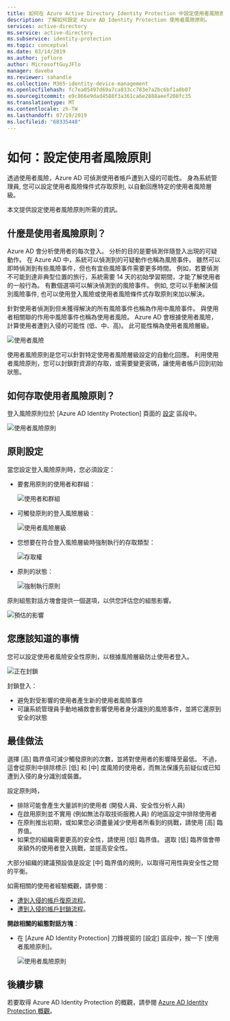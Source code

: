```yaml
---
title: 如何在 Azure Active Directory Identity Protection 中設定使用者風險原則 | Microsoft Docs
description: 了解如何設定 Azure AD Identity Protection 使用者風險原則。
services: active-directory
ms.service: active-directory
ms.subservice: identity-protection
ms.topic: conceptual
ms.date: 03/14/2019
ms.author: joflore
author: MicrosoftGuyJFlo
manager: daveba
ms.reviewer: sahandle
ms.collection: M365-identity-device-management
ms.openlocfilehash: fc7ea05497d69a7ca833cc783e7a2bc6bf1a8b07
ms.sourcegitcommit: e9c866e9dad4588f3a361ca6e2888aeef208fc35
ms.translationtype: MT
ms.contentlocale: zh-TW
ms.lasthandoff: 07/19/2019
ms.locfileid: "68335448"
---
```

# <a name="how-to-configure-the-user-risk-policy"></a>如何：設定使用者風險原則

透過使用者風險，Azure AD 可偵測使用者帳戶遭到入侵的可能性。 身為系統管理員, 您可以設定使用者風險條件式存取原則, 以自動回應特定的使用者風險層級。
 
本文提供設定使用者風險原則所需的資訊。

## <a name="what-is-a-user-risk-policy"></a>什麼是使用者風險原則？

Azure AD 會分析使用者的每次登入。 分析的目的是要偵測伴隨登入出現的可疑動作。 在 Azure AD 中，系統可以偵測到的可疑動作也稱為風險事件。 雖然可以即時偵測到有些風險事件，但也有宜些風險事件需要更多時間。 例如，若要偵測不可能到達非典型位置的旅行，系統需要 14 天的初始學習期間，才能了解使用者的一般行為。 有數個選項可以解決偵測到的風險事件。 例如, 您可以手動解決個別風險事件, 也可以使用登入風險或使用者風險條件式存取原則來加以解決。

針對使用者偵測到但未獲得解決的所有風險事件也稱為作用中風險事件。 與使用者相關聯的作用中風險事件也稱為使用者風險。 Azure AD 會根據使用者風險，計算使用者遭到入侵的可能性 (低、中、高)。 此可能性稱為使用者風險層級。

![使用者風險](./media/howto-user-risk-policy/1031.png)

使用者風險原則是您可以針對特定使用者風險層級設定的自動化回應。 利用使用者風險原則，您可以封鎖對資源的存取，或需要變更密碼，讓使用者帳戶回到初始狀態。

## <a name="how-do-i-access-the-user-risk-policy"></a>如何存取使用者風險原則？
   
登入風險原則位於 [Azure AD Identity Protection] 頁面的 [設定](https://portal.azure.com/#blade/Microsoft_AAD_ProtectionCenter/IdentitySecurityDashboardMenuBlade/SignInPolicy) 區段中。
   
![使用者風險原則](./media/howto-user-risk-policy/1014.png)

## <a name="policy-settings"></a>原則設定

當您設定登入風險原則時，您必須設定：

- 要套用原則的使用者和群組：

    ![使用者和群組](./media/howto-user-risk-policy/11.png)

- 可觸發原則的登入風險層級：

    ![使用者風險層級](./media/howto-user-risk-policy/12.png)

- 您想要在符合登入風險層級時強制執行的存取類型：  

    ![存取權](./media/howto-user-risk-policy/13.png)

- 原則的狀態：

    ![強制執行原則](./media/howto-user-risk-policy/14.png)

原則組態對話方塊會提供一個選項，以供您評估您的組態影響。

![預估的影響](./media/howto-user-risk-policy/15.png)

## <a name="what-you-should-know"></a>您應該知道的事情

您可以設定使用者風險安全性原則，以根據風險層級防止使用者登入。

![正在封鎖](./media/howto-user-risk-policy/16.png)

封鎖登入：

* 避免對受影響的使用者產生新的使用者風險事件
* 可讓系統管理員手動地補救會影響使用者身分識別的風險事件，並將它還原到安全的狀態

## <a name="best-practices"></a>最佳做法

選擇 [高]  臨界值可減少觸發原則的次數，並將對使用者的影響降至最低。
不過，這會從原則中排除標示 [低] 和 [中] 度風險的使用者，而無法保護先前疑似或已知遭到入侵的身分識別或裝置。

設定原則時，

* 排除可能會產生大量誤判的使用者 (開發人員、安全性分析人員)
* 在啟用原則並不實用 (例如無法存取技術服務人員) 的地區設定中排除使用者
* 在原則推出初期，或如果您必須盡量減少使用者所看到的挑戰，請使用 [高]  臨界值。
* 如果您的組織需要更高的安全性，請使用 [低]  臨界值。 選取 [低]  臨界值會帶來額外的使用者登入挑戰，並提高安全性。

大部分組織的建議預設值是設定 [中]  臨界值的規則，以取得可用性與安全性之間的平衡。

如需相關的使用者經驗概觀，請參閱︰

* [遭到入侵的帳戶復原流程](flows.md#compromised-account-recovery)。  
* [遭到入侵的帳戶封鎖流程](flows.md#compromised-account-blocked)。  

**開啟相關的組態對話方塊**：

- 在 [Azure AD Identity Protection] 刀鋒視窗的 [設定] 區段中，按一下 [使用者風險原則]。

    ![使用者風險原則](./media/howto-user-risk-policy/1009.png "使用者風險原則")

## <a name="next-steps"></a>後續步驟

若要取得 Azure AD Identity Protection 的概觀，請參閱 [Azure AD Identity Protection 概觀](overview.md)。
